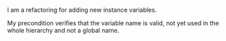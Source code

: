 I am a refactoring for adding new instance variables.

My precondition verifies that the variable name is valid, not yet used in the whole hierarchy and not a global name.